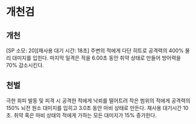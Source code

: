 # 개천검

## 개천

[SP 소모: 20][재사용 대기 시간: 18초] 주변의 적에게 다단 히트로 공격력의 400% 물리 대미지를 입힌다. 마지막 일격은 적을 6.00초 동안 취약 상태로 만들어 방어력을 70% 감소시킨다.

## 천벌

극한 회피 발동 및 피격 시 공격한 적에게 낙뢰를 떨어트려 작은 범위의 적에게 공격력의 150% 뇌전 원소 대미지를 입히고 3.0초 동안 마비 상태로 만든다. 재사용 대기시간 10초. 취약 혹은 마비 상태의 적에게 가하는 모든 대미지가 15% 증가한다.

